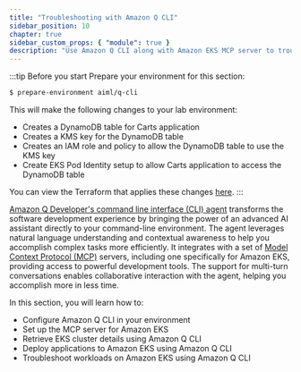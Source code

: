 ```yaml
---
title: "Troubleshooting with Amazon Q CLI"
sidebar_position: 10
chapter: true
sidebar_custom_props: { "module": true }
description: "Use Amazon Q CLI along with Amazon EKS MCP server to troubleshoot workloads on Amazon Elastic Kubernetes Service."
---
```


:::tip Before you start
Prepare your environment for this section:

```bash timeout=300 wait=30
$ prepare-environment aiml/q-cli
```

This will make the following changes to your lab environment:
- Creates a DynamoDB table for Carts application
- Creates a KMS key for the DynamoDB table
- Creates an IAM role and policy to allow the DynamoDB table to use the KMS key
- Create EKS Pod Identity setup to allow Carts application to access the DynamoDB table

You can view the Terraform that applies these changes [here](https://github.com/VAR::MANIFESTS_OWNER/VAR::MANIFESTS_REPOSITORY/tree/VAR::MANIFESTS_REF/manifests/modules/aiml/q-cli/.workshop/terraform).
:::

[Amazon Q Developer's command line interface (CLI) agent](https://docs.aws.amazon.com/amazonq/latest/qdeveloper-ug/command-line-installing.html) transforms the software development experience by bringing the power of an advanced AI assistant directly to your command-line environment. The agent leverages natural language understanding and contextual awareness to help you accomplish complex tasks more efficiently. It integrates with a set of [Model Context Protocol (MCP)](https://modelcontextprotocol.io/introduction) servers, including one specifically for Amazon EKS, providing access to powerful development tools. The support for multi-turn conversations enables collaborative interaction with the agent, helping you accomplish more in less time.

In this section, you will learn how to:

- Configure Amazon Q CLI in your environment
- Set up the MCP server for Amazon EKS
- Retrieve EKS cluster details using Amazon Q CLI
- Deploy applications to Amazon EKS using Amazon Q CLI
- Troubleshoot workloads on Amazon EKS using Amazon Q CLI


